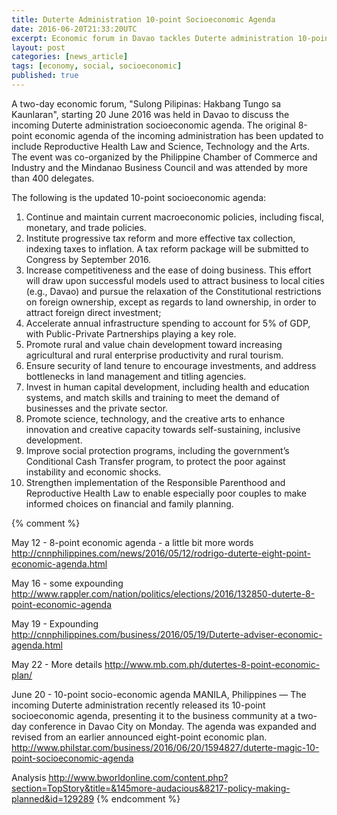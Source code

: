 ```yaml
---
title: Duterte Administration 10-point Socioeconomic Agenda
date: 2016-06-20T21:33:20UTC
excerpt: Economic forum in Davao tackles Duterte administration 10-point Socioeconomic Agenda.
layout: post
categories: [news_article]
tags: [economy, social, socioeconomic]
published: true
---
```


A two-day economic forum, "Sulong Pilipinas: Hakbang Tungo sa Kaunlaran", starting 20 June 2016 was held in Davao to discuss the incoming Duterte administration socioeconomic agenda.
The original 8-point economic agenda of the incoming administration has been updated to include Reproductive Health Law and Science, Technology and the Arts.
The event was co-organized by the Philippine Chamber of Commerce and Industry and the Mindanao Business Council and was attended by more than 400 delegates.

The following is the updated 10-point socioeconomic agenda:

1. Continue and maintain current macroeconomic policies, including fiscal, monetary, and trade policies.
2. Institute progressive tax reform and more effective tax collection, indexing taxes to inflation. A tax reform package will be submitted to Congress by September 2016.
3. Increase competitiveness and the ease of doing business. This effort will draw upon successful models used to attract business to local cities (e.g., Davao) and pursue the relaxation of the Constitutional restrictions on foreign ownership, except as regards to land ownership, in order to attract foreign direct investment;
4. Accelerate annual infrastructure spending to account for 5% of GDP, with Public-Private Partnerships playing a key role.
5. Promote rural and value chain development toward increasing agricultural and rural enterprise productivity and rural tourism.
6. Ensure security of land tenure to encourage investments, and address bottlenecks in land management and titling agencies.
7. Invest in human capital development, including health and education systems, and match skills and training to meet the demand of businesses and the private sector.
8. Promote science, technology, and the creative arts to enhance innovation and creative capacity towards self-sustaining, inclusive development.
9. Improve social protection programs, including the government’s Conditional Cash Transfer program, to protect the poor against instability and economic shocks.
10. Strengthen implementation of the Responsible Parenthood and Reproductive Health Law to enable especially poor couples to make informed choices on financial and family planning.

{% comment %}

May 12 - 8-point economic agenda - a little bit more words
http://cnnphilippines.com/news/2016/05/12/rodrigo-duterte-eight-point-economic-agenda.html

May 16 - some expounding
http://www.rappler.com/nation/politics/elections/2016/132850-duterte-8-point-economic-agenda

May 19 - Expounding
http://cnnphilippines.com/business/2016/05/19/Duterte-adviser-economic-agenda.html

May 22 - More details
http://www.mb.com.ph/dutertes-8-point-economic-plan/

June 20 - 10-point socio-economic agenda
MANILA, Philippines — The incoming Duterte administration recently released its 10-point socioeconomic agenda, presenting it to the business community at a two-day conference in Davao City on Monday.
The agenda was expanded and revised from an earlier announced eight-point economic plan.
http://www.philstar.com/business/2016/06/20/1594827/duterte-magic-10-point-socioeconomic-agenda

Analysis
http://www.bworldonline.com/content.php?section=TopStory&title=&145more-audacious&8217-policy-making-planned&id=129289
{% endcomment %}
